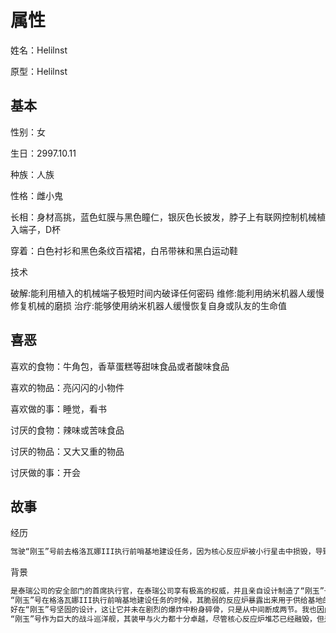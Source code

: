 # 属性

姓名：Helilnst

原型：Helilnst

## 基本

性别：女

生日：2997.10.11

种族：人族

性格：雌小鬼

长相：身材高挑，蓝色虹膜与黑色瞳仁，银灰色长披发，脖子上有联网控制机械植入端子，D杯

穿着：白色衬衫和黑色条纹百褶裙，白吊带袜和黑白运动鞋

技术

破解:能利用植入的机械端子极短时间内破译任何密码
维修:能利用纳米机器人缓慢修复机械的磨损
治疗:能够使用纳米机器人缓慢恢复自身或队友的生命值

## 喜恶

喜欢的食物：牛角包，香草蛋糕等甜味食品或者酸味食品

喜欢的物品：亮闪闪的小物件

喜欢做的事：睡觉，看书

讨厌的食物：辣味或苦味食品

讨厌的物品：又大又重的物品

讨厌做的事：开会

## 故事

经历

```txt
驾驶“刚玉”号前去格洛瓦娜III执行前哨基地建设任务，因为核心反应炉被小行星击中损毁，导致计划彻底失败，只能自己简单的维修并启动太阳能电力系统来维持最基本的生命维持系统。
```

背景

```txt
是泰瑞公司的安全部门的首席执行官，在泰瑞公司享有极高的权威，并且亲自设计制造了“刚玉”号。
“刚玉”号在格洛瓦娜III执行前哨基地建设任务的时候，其脆弱的反应炉暴露出来用于供给基地的建设，这导致反应炉被小行星击中发生剧烈爆炸，格洛瓦娜 III 前哨基地也因此被炸成废墟。
好在“刚玉”号坚固的设计，这让它并未在剧烈的爆炸中粉身碎骨，只是从中间断成两节。我也因此幸存下来。
“刚玉”号作为巨大的战斗巡洋舰，其装甲与火力都十分卓越，尽管核心反应炉堆芯已经融毁，但是还是有着基础的自我保卫能力。但是在彻底维修之前不再具备有任何飞行能力。
```
